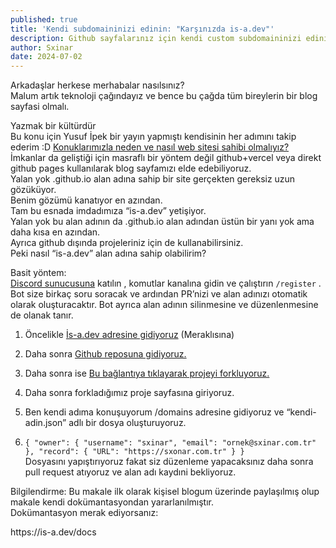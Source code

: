 ```yaml
---
published: true
title: 'Kendi subdomaininizi edinin: "Karşınızda is-a.dev"'
description: Github sayfalarınız için kendi custom subdomaininizi edinin.
author: Sxinar
date: 2024-07-02
---
```

Arkadaşlar herkese merhabalar nasılsınız?  
Malum artık teknoloji çağındayız ve bence bu çağda tüm bireylerin bir blog sayfasi olmalı.

Yazmak bir kültürdür  
Bu konu için Yusuf İpek bir yayın yapmıştı kendisinin her adımını takip ederim :D [Konuklarımızla neden ve nasıl web sitesi sahibi olmalıyız?](https://www.youtube.com/live/ZVUIxt5lYaQ?si=HxpOzObMXb2LYuMh)  
İmkanlar da geliştiği için masraflı bir yöntem değil github+vercel veya direkt github pages kullanılarak blog sayfamızı elde edebiliyoruz.  
Yalan yok .github.io alan adına sahip bir site gerçekten gereksiz uzun gözüküyor.  
Benim gözümü kanatıyor en azından.  
Tam bu esnada imdadımıza “is-a.dev” yetişiyor.  
Yalan yok bu alan adının da .github.io alan adından üstün bir yanı yok ama daha kısa en azından.  
Ayrıca github dışında projeleriniz için de kullanabilirsiniz.  
Peki nasıl “is-a.dev” alan adına sahip olabilirim?

<p style="text-align: start">Basit yöntem:<br><a rel="noopener nofollow ugc" href="https://discord.gg/is-a-dev-830872854677422150">Discord sunucusuna</a> katılın , komutlar kanalına gidin ve çalıştırın <code>/register</code> . Bot size birkaç soru soracak ve ardından PR’nizi ve alan adınızı otomatik olarak oluşturacaktır. Bot ayrıca alan adının silinmesine ve düzenlenmesine de olanak tanır.</p>

1.  Öncelikle [İs-a.dev adresine gidiyoruz](https://is-a.dev/) (Meraklısına)
    
2.  Daha sonra [Github reposuna gidiyoruz.](https://github.com/is-a-dev/register)
    
3.  Daha sonra ise [Bu bağlantıya tıklayarak projeyi forkluyoruz.](https://github.com/is-a-dev/register/fork)
    
4.  Daha sonra forkladığımız proje sayfasına giriyoruz.
    
5.  Ben kendi adıma konuşuyorum /domains adresine gidiyoruz ve “kendi-adin.json” adlı bir dosya oluşturuyoruz.
    
6.  `{ "owner": { "username": "sxinar", "email": "ornek@sxinar.com.tr" }, "record": { "URL": "https://sxonar.com.tr" } }`  
    Dosyasını yapıştırıyoruz fakat siz düzenleme yapacaksınız daha sonra pull request atıyoruz ve alan adı kaydıni bekliyoruz.
    

<p style="text-align: start">Bilgilendirme: Bu makale ilk olarak kişisel blogum üzerinde paylaşılmış olup makale kendi dokümantasyondan yararlanılmıştır.<br>Dokümantasyon merak ediyorsanız:</p><p style="text-align: start">https://is-a.dev/docs</p>